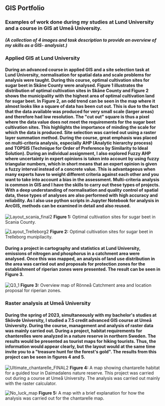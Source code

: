 ## GIS Portfolio
### Examples of work done during my studies at Lund University and a course in GIS at Umeå University. 
#### *(A collection of 4 images and task description to provide an overview of my skills as a GIS- analysist.)*

### Applied GIS at Lund University
#### During an advanced course in applied GIS and a site selection task at Lund University, normalisation for spatial data and scale problems for analysis were taught. During this course, optimal cultivation sites for sugar beet in Skåne County were analysed. Figure 1 illustrates the distribution of optimal cultivation sites in Skåne County and Figure 2 shows the municipality with the highest area of optimal cultivation land for sugar beet. In Figure 2, an odd trend can be seen in the map where it almost looks like a square of data has been cut out. This is due to the fact that the data available was produced for very small scale (larger areas) and therefore had low resolution. The "cut out" square is thus a pixel where the data value does not meet the requirements for the sugar beet cultivation sites. This highlights the importance of minding the scale for which the data is produced. Site selection was carried out using a raster layer summation method. During the course, great emphasis was placed on multi-criteria analysis, especially AHP (Analytic hierarchy process) and TOPSIS (Technique for Order of Preference by Similarity to Ideal Solution). During an individual assignment, I also explored Fuzzy AHP where uncertainty in expert opinions is taken into account by using fuzzy triangular numbers, which in short means that an expert opinion is given a fuzzy interval instead of a concrete value. This is advantageous when many experts have to weight different criteria against each other and you want to take into account a bias in the assessment. Multi-criteria analysis is common in GIS and I have the skills to carry out these types of projects. With a deep understanding of normalisation and quality control of spatial data, these types of analyses are also performed with high accuracy and reliability. As I also use python scripts in Jupyter Notebook for analysis in ArcGIS, methods can be examined in detail and also reused. 

![Layout_scania_final2](https://github.com/Lozon95/GIS_Portfolio/assets/129620605/8845ecce-a7b8-4000-85e7-63063fb6a1c2)
**Figure 1:** Optimal cultivation sites for sugar beet in Scania County.

![Layout_Trelleborg2](https://github.com/Lozon95/GIS_Portfolio/assets/129620605/a032e629-8f35-4369-8458-b8bc2a14a395)
**Figure 2:** Optimal cultivation sites for sugar beet in Trelleborg munipilacity. 


#### During a project in cartography and statistics at Lund University, emissions of nitrogen and phosphorus in a catchment area were analysed. Once this was mapped, an analysis of land use distribution in the area was carried out and proposals for protection zones for the establishment of riperian zones were presented. The result can be seen in Figure 3.

![Q3_1](https://github.com/Lozon95/GIS_Portfolio/assets/129620605/262f8697-0ca5-4207-94f8-28dd6f3db02b)
**Figure 3:** Overview map of Rönneå Catchment area and location proposal for riperian zones. 


### Raster analysis at Umeå University
#### During the spring of 2023, simultaneously with my bachelor's studies at Skövde University, I studied a 7.5 credit advanced GIS course at Umeå University. During the course, management and analysis of raster data was mainly carried out. During a project, habitat requirements for chanterelles were analyzed in a nature reserve in northern Sweden. The results would be presented as tourist maps for hiking tourists. Thus, the information would appear clearly, but the layout would at the same time invite you to a "treasure hunt for the forest's gold". The results from this project can be seen in figures 4 and 5.

![Ultimate_chantarelle_FINAL2](https://user-images.githubusercontent.com/129620605/230319413-bce0c77a-109a-4842-ba7b-0dabc1b25348.jpg)
**Figure 4:** A map showing chantarelle habitat for a guided tour in Daimadalens nature reserve. This project was carried out during a course at Umeå University. The analysis was carried out mainly with the raster calculator. 

![No_luck_map](https://user-images.githubusercontent.com/129620605/230319508-e5b5b532-3f0e-402b-9f0b-9c83bfdacc91.jpg) 
**Figure 5:** A map with a brief explanation for how the analysis was carried out for the chantarelle map.






